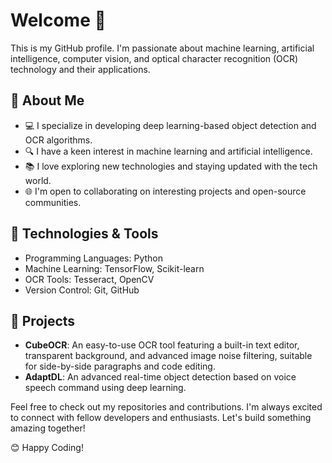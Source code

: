 # Welcome 👋
This is my GitHub profile. I'm passionate about machine learning, artificial intelligence, computer vision, and optical character recognition (OCR) technology and their applications.


## 🚀 About Me
- 💻 I specialize in developing deep learning-based object detection and OCR algorithms.
- 🔍 I have a keen interest in machine learning and artificial intelligence.
- 📚 I love exploring new technologies and staying updated with the tech world.
- 🌐 I'm open to collaborating on interesting projects and open-source communities.


## 🔧 Technologies & Tools
- Programming Languages: Python
- Machine Learning: TensorFlow, Scikit-learn
- OCR Tools: Tesseract, OpenCV
- Version Control: Git, GitHub


## 🌟 Projects
- **CubeOCR**: An easy-to-use OCR tool featuring a built-in text editor, transparent background, and advanced image noise filtering, suitable for side-by-side paragraphs and code editing.
- **AdaptDL**: An advanced real-time object detection based on voice speech command using deep learning.


Feel free to check out my repositories and contributions. I'm always excited to connect with fellow developers and enthusiasts. Let's build something amazing together!

😊 Happy Coding!